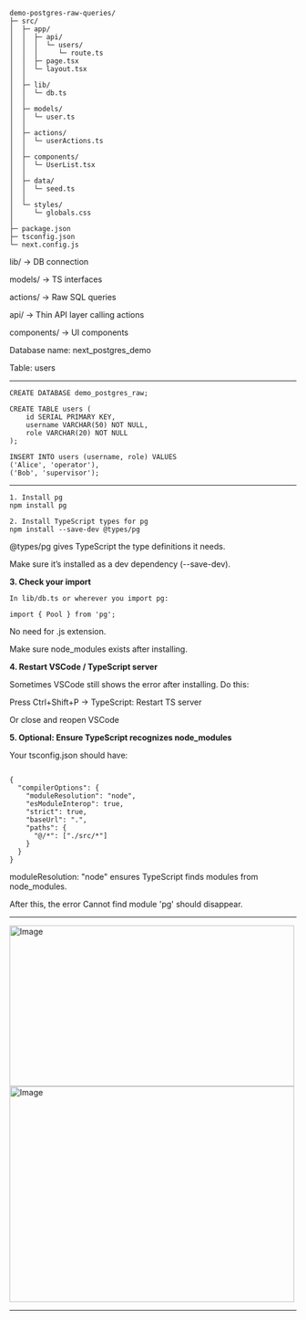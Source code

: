 ```text
demo-postgres-raw-queries/
├─ src/
│  ├─ app/
│  │  ├─ api/
│  │  │  └─ users/
│  │  │     └─ route.ts
│  │  ├─ page.tsx
│  │  └─ layout.tsx
│  │
│  ├─ lib/
│  │  └─ db.ts
│  │
│  ├─ models/
│  │  └─ user.ts
│  │
│  ├─ actions/
│  │  └─ userActions.ts
│  │
│  ├─ components/
│  │  └─ UserList.tsx
│  │
│  ├─ data/
│  │  └─ seed.ts
│  │
│  └─ styles/
│     └─ globals.css
│
├─ package.json
├─ tsconfig.json
└─ next.config.js

```
lib/ → DB connection

models/ → TS interfaces

actions/ → Raw SQL queries

api/ → Thin API layer calling actions

components/ → UI components

Database name: next_postgres_demo

Table: users

---

```text
CREATE DATABASE demo_postgres_raw;

CREATE TABLE users (
    id SERIAL PRIMARY KEY,
    username VARCHAR(50) NOT NULL,
    role VARCHAR(20) NOT NULL
);

INSERT INTO users (username, role) VALUES
('Alice', 'operator'),
('Bob', 'supervisor');
```
---

```text
1. Install pg
npm install pg

2. Install TypeScript types for pg
npm install --save-dev @types/pg
```

@types/pg gives TypeScript the type definitions it needs.

Make sure it’s installed as a dev dependency (--save-dev).

**3. Check your import**
```text
In lib/db.ts or wherever you import pg:

import { Pool } from 'pg';
```

No need for .js extension.

Make sure node_modules exists after installing.

**4. Restart VSCode / TypeScript server**

Sometimes VSCode still shows the error after installing. Do this:

Press Ctrl+Shift+P → TypeScript: Restart TS server

Or close and reopen VSCode

**5. Optional: Ensure TypeScript recognizes node_modules**

Your tsconfig.json should have:

```text

{
  "compilerOptions": {
    "moduleResolution": "node",
    "esModuleInterop": true,
    "strict": true,
    "baseUrl": ".",
    "paths": {
      "@/*": ["./src/*"]
    }
  }
}
```

moduleResolution: "node" ensures TypeScript finds modules from node_modules.

After this, the error Cannot find module 'pg' should disappear.

---

<img width="500" height="282" alt="Image" src="https://github.com/user-attachments/assets/87a589b8-ddeb-4897-8843-7514a6300a2b" />

<img width="500" height="378" alt="Image" src="https://github.com/user-attachments/assets/24024e27-dcb1-402f-9e6c-c243fdccd475" />

---